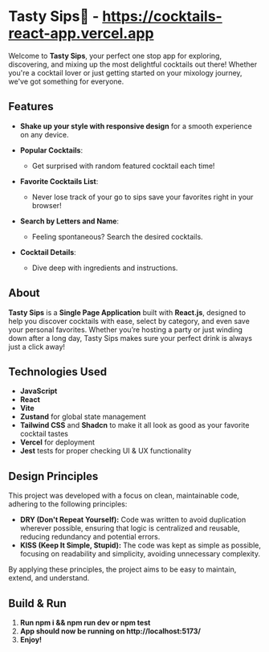 # Tasty Sips🍹 - https://cocktails-react-app.vercel.app

Welcome to **Tasty Sips**, your perfect one stop app for exploring, discovering, and mixing up the most delightful cocktails out there! Whether you're a cocktail lover or just getting started on your mixology journey, we've got something for everyone. 

## Features

- **Shake up your style with responsive design** for a smooth experience on any device.

- **Popular Cocktails**:
  - Get surprised with random featured cocktail each time!
- **Favorite Cocktails List**:
  - Never lose track of your go to sips save your favorites right in your browser!
- **Search by Letters and Name**:
  - Feeling spontaneous? Search the desired cocktails.
- **Cocktail Details**:
  - Dive deep with ingredients and instructions.

## About

**Tasty Sips** is a **Single Page Application** built with **React.js**, designed to help you discover cocktails with ease, select by category, and even save your personal favorites. Whether you’re hosting a party or just winding down after a long day, Tasty Sips makes sure your perfect drink is always just a click away!

## Technologies Used

- **JavaScript**
- **React**
- **Vite**
- **Zustand** for global state management
- **Tailwind CSS** and **Shadcn** to make it all look as good as your favorite cocktail tastes
- **Vercel** for deployment
- **Jest** tests for proper checking UI & UX functionality


## Design Principles

This project was developed with a focus on clean, maintainable code, adhering to the following principles:

- **DRY (Don't Repeat Yourself):** Code was written to avoid duplication wherever possible, ensuring that logic is centralized and reusable, reducing redundancy and potential errors.
- **KISS (Keep It Simple, Stupid):** The code was kept as simple as possible, focusing on readability and simplicity, avoiding unnecessary complexity.

By applying these principles, the project aims to be easy to maintain, extend, and understand.

## Build & Run

1. **Run npm i && npm run dev or npm test**
2. **App should now be running on http://localhost:5173/**
3. **Enjoy!**
